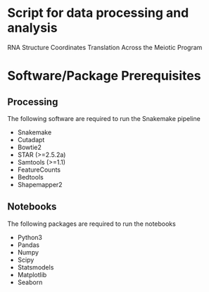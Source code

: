# Script for data processing and analysis
RNA Structure Coordinates Translation Across the Meiotic Program

# Software/Package Prerequisites 
## Processing
The following software are required to run the Snakemake pipeline
+ Snakemake
+ Cutadapt
+ Bowtie2
+ STAR (>=2.5.2a)
+ Samtools (>=1.1)
+ FeatureCounts
+ Bedtools
+ Shapemapper2

## Notebooks
The following packages are required to run the notebooks
+ Python3
+ Pandas
+ Numpy
+ Scipy
+ Statsmodels
+ Matplotlib
+ Seaborn